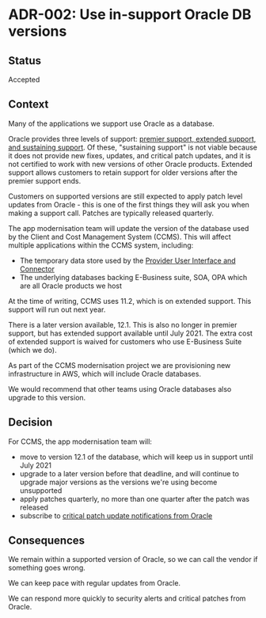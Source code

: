 # ADR-002: Use in-support Oracle DB versions

## Status

Accepted

## Context

Many of the applications we support use Oracle as a database.

Oracle provides three levels of support: [premier support, extended support, and sustaining support](https://www.oracle.com/support/lifetime-support/resources.html). Of these, "sustaining support" is not viable because it does not provide new fixes, updates, and critical patch updates, and it is not certified to work with new versions of other Oracle products. Extended support allows customers to retain support for older versions after the premier support ends.

Customers on supported versions are still expected to apply patch level updates from Oracle - this is one of the first things they will ask you when making a support call. Patches are typically released quarterly.

The app modernisation team will update the version of the database used by the Client and Cost Management System (CCMS). This will affect multiple applications within the CCMS system, including:

* The temporary data store used by the [Provider User Interface and Connector](https://github.com/ministryofjustice/laa-ccms-pui)
* The underlying databases backing E-Business suite, SOA, OPA which are all Oracle products we host

At the time of writing, CCMS uses 11.2, which is on extended support. This support will run out next year.

There is a later version available, 12.1. This is also no longer in premier support, but has extended support available until July 2021. The extra cost of extended support is waived for customers who use E-Business Suite (which we do).

As part of the CCMS modernisation project we are provisioning new infrastructure in AWS, which will include Oracle databases.

We would recommend that other teams using Oracle databases also upgrade to this version.

## Decision

For CCMS, the app modernisation team will:
- move to version 12.1 of the database, which will keep us in support until July 2021
- upgrade to a later version before that deadline, and will continue to upgrade major versions as the versions we're using become unsupported
- apply patches quarterly, no more than one quarter after the patch was released
- subscribe to [critical patch update notifications from Oracle](https://www.oracle.com/technetwork/topics/security/alerts-086861.html)

## Consequences
We remain within a supported version of Oracle, so we can call the vendor if something goes wrong.

We can keep pace with regular updates from Oracle.

We can respond more quickly to security alerts and critical patches from Oracle.

